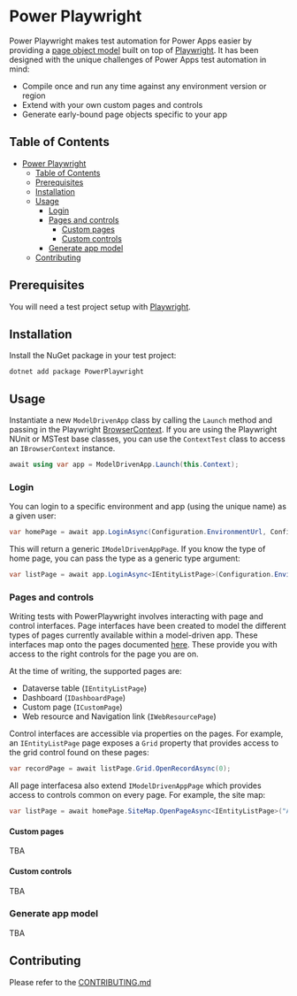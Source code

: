 
# Power Playwright

Power Playwright makes test automation for Power Apps easier by providing a [page object model](https://playwright.dev/dotnet/docs/pom) built on top of [Playwright](https://playwright.dev/dotnet/). It has been designed with the unique challenges of Power Apps test automation in mind:

- Compile once and run any time against any environment version or region
- Extend with your own custom pages and controls
- Generate early-bound page objects specific to your app

## Table of Contents

- [Power Playwright](#power-playwright)
  - [Table of Contents](#table-of-contents)
  - [Prerequisites](#prerequisites)
  - [Installation](#installation)
  - [Usage](#usage)
    - [Login](#login)
    - [Pages and controls](#pages-and-controls)
      - [Custom pages](#custom-pages)
      - [Custom controls](#custom-controls)
    - [Generate app model](#generate-app-model)
  - [Contributing](#contributing)

## Prerequisites

You will need a test project setup with [Playwright](https://playwright.dev/dotnet/docs/intro).

## Installation

Install the NuGet package in your test project:

```shell
dotnet add package PowerPlaywright
```

## Usage

Instantiate a new `ModelDrivenApp` class by calling the `Launch` method and passing in the Playwright [BrowserContext](https://playwright.dev/dotnet/docs/api/class-browsercontext). If you are using the Playwright NUnit or MSTest base classes, you can use the `ContextTest` class to access an `IBrowserContext` instance.

```csharp
await using var app = ModelDrivenApp.Launch(this.Context);
```

### Login

You can login to a specific environment and app (using the unique name) as a given user:

```csharp
var homePage = await app.LoginAsync(Configuration.EnvironmentUrl, Configuration.AppName, Configuration.Username, Configuration.Password);
```

This will return a generic `IModelDrivenAppPage`. If you know the type of home page, you can pass the type as a generic type argument:

```csharp
var listPage = await app.LoginAsync<IEntityListPage>(Configuration.EnvironmentUrl, Configuration.AppName, Configuration.Username, Configuration.Password);
```

### Pages and controls

Writing tests with PowerPlaywright involves interacting with page and control interfaces. Page interfaces have been created to model the different types of pages currently available within a model-driven app. These interfaces map onto the pages documented [here](https://learn.microsoft.com/en-us/power-apps/maker/model-driven-apps/create-remove-pages#create-a-page). These provide you with access to the right controls for the page you are on.

At the time of writing, the supported pages are:

- Dataverse table (`IEntityListPage`)
- Dashboard (`IDashboardPage`)
- Custom page (`ICustomPage`)
- Web resource and Navigation link (`IWebResourcePage`)

Control interfaces are accessible via properties on the pages. For example, an `IEntityListPage` page exposes a `Grid` property that provides access to the grid control found on these pages:

```csharp
var recordPage = await listPage.Grid.OpenRecordAsync(0);
```

All page interfacesa also extend `IModelDrivenAppPage` which provides access to controls common on every page. For example, the site map:

```csharp
var listPage = await homePage.SiteMap.OpenPageAsync<IEntityListPage>("Area", "Group", "Page");
```


#### Custom pages

TBA


#### Custom controls

TBA

### Generate app model

TBA

## Contributing

Please refer to the [CONTRIBUTING.md](./CONTRIBUTING.md)
